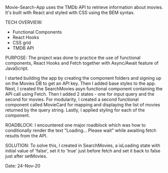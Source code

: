 Movie-Search-App uses the TMDb API to retrieve information about movies. It's built with React and styled with CSS using the BEM syntax.

TECH OVERVIEW:

- Functional Components
- React Hooks
- CSS grid
- TMDB API

PURPOSE: The project was done to practice the use of functional components, React Hooks and Fetch together with Async/Await feature of JavaScript.

I started building the app by creating the component folders and signing up on the Movies DB to get an API key. Then I added base styles to the app. Next, I created the SearchMovies asyn functional component containing the API call using Fetch. Then I added 2 states - one for input query and the second for movies. For modularity, I created a second functional component called MovieCard for mapping and displaying the list of movies returned by the query string. Lastly, I applied styling for each of the component.

ROADBLOCK: I encountered one major roadblock which was how to conditionally render the text "Loading... Please wait" while awaiting fetch results from the API.

SOLUTION: To solve this, I created in SearchMovies, a isLoading state with initial value of 'false', set it to 'true' just before fetch and set it back to false just after setMovies.

Date: 24-Nov-20